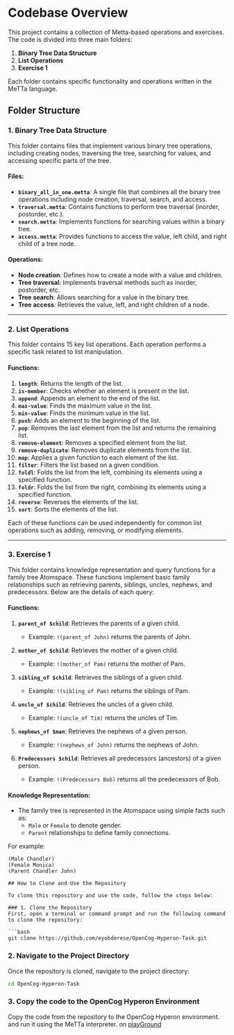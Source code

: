 # Codebase Overview

This project contains a collection of Metta-based operations and exercises. The code is divided into three main folders:

1. **Binary Tree Data Structure**
2. **List Operations**
3. **Exercise 1**

Each folder contains specific functionality and operations written in the MeTTa language.

## Folder Structure

### 1. **Binary Tree Data Structure**

This folder contains files that implement various binary tree operations, including creating nodes, traversing the tree, searching for values, and accessing specific parts of the tree.

#### Files:

- **`binary_all_in_one.metta`**: A single file that combines all the binary tree operations including node creation, traversal, search, and access.
- **`traversal.metta`**: Contains functions to perform tree traversal (inorder, postorder, etc.).
- **`search.metta`**: Implements functions for searching values within a binary tree.
- **`access.metta`**: Provides functions to access the value, left child, and right child of a tree node.

#### Operations:

- **Node creation**: Defines how to create a node with a value and children.
- **Tree traversal**: Implements traversal methods such as inorder, postorder, etc.
- **Tree search**: Allows searching for a value in the binary tree.
- **Tree access**: Retrieves the value, left, and right children of a node.

---

### 2. **List Operations**

This folder contains 15 key list operations. Each operation performs a specific task related to list manipulation.

#### Functions:

1. **`length`**: Returns the length of the list.
2. **`is-member`**: Checks whether an element is present in the list.
3. **`append`**: Appends an element to the end of the list.
4. **`max-value`**: Finds the maximum value in the list.
5. **`min-value`**: Finds the minimum value in the list.
6. **`push`**: Adds an element to the beginning of the list.
7. **`pop`**: Removes the last element from the list and returns the remaining list.
8. **`remove-element`**: Removes a specified element from the list.
9. **`remove-duplicate`**: Removes duplicate elements from the list.
10. **`map`**: Applies a given function to each element of the list.
11. **`filter`**: Filters the list based on a given condition.
12. **`foldl`**: Folds the list from the left, combining its elements using a specified function.
13. **`foldr`**: Folds the list from the right, combining its elements using a specified function.
14. **`reverse`**: Reverses the elements of the list.
15. **`sort`**: Sorts the elements of the list.

Each of these functions can be used independently for common list operations such as adding, removing, or modifying elements.

---

### 3. **Exercise 1**

This folder contains knowledge representation and query functions for a family tree Atomspace. These functions implement basic family relationships such as retrieving parents, siblings, uncles, nephews, and predecessors. Below are the details of each query:

#### Functions:

1. **`parent_of $child`**: Retrieves the parents of a given child.

   - Example: `!(parent_of John)` returns the parents of John.

2. **`mother_of $child`**: Retrieves the mother of a given child.

   - Example: `!(mother_of Pam)` returns the mother of Pam.

3. **`sibling_of $child`**: Retrieves the siblings of a given child.

   - Example: `!(sibling_of Pam)` returns the siblings of Pam.

4. **`uncle_of $child`**: Retrieves the uncles of a given child.

   - Example: `!(uncle_of Tim)` returns the uncles of Tim.

5. **`nephews_of $man`**: Retrieves the nephews of a given person.

   - Example: `!(nephews_of John)` returns the nephews of John.

6. **`Predecessors $child`**: Retrieves all predecessors (ancestors) of a given person.
   - Example: `!(Predecessors Bob)` returns all the predecessors of Bob.

#### Knowledge Representation:

- The family tree is represented in the Atomspace using simple facts such as:
  - `Male` or `Female` to denote gender.
  - `Parent` relationships to define family connections.

For example:

````metta
(Male Chandler)
(Female Monica)
(Parent Chandler John)

## How to Clone and Use the Repository

To clone this repository and use the code, follow the steps below:

### 1. Clone the Repository
First, open a terminal or command prompt and run the following command to clone the repository:

```bash
git clone https://github.com/eyobderese/OpenCog-Hyperon-Task.git
````

### 2. Navigate to the Project Directory

Once the repository is cloned, navigate to the project directory:

```bash
cd OpenCog-Hyperon-Task
```

### 3. Copy the code to the OpenCog Hyperon Environment

Copy the code from the repository to the OpenCog Hyperon environment. and run it using the MeTTa interpreter. on [playGround](https://metta-lang.dev/docs/playground/playground.html)
